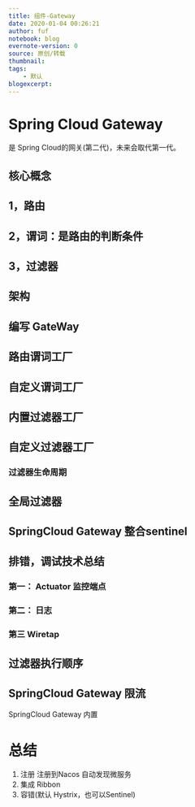 ```yaml
---
title: 组件-Gateway
date: 2020-01-04 00:26:21
author: fuf
notebook: blog
evernote-version: 0
source: 原创/转载
thumbnail: 
tags:
    - 默认
blogexcerpt:
---
```



# Spring Cloud Gateway


是 Spring Cloud的网关(第二代)，未来会取代第一代。

## 核心概念
## 1，路由
## 2，谓词：是路由的判断条件
## 3，过滤器

## 架构
## 编写 GateWay
<!-- more -->

## 路由谓词工厂

## 自定义谓词工厂

## 内置过滤器工厂

## 自定义过滤器工厂
###  过滤器生命周期
### 
## 全局过滤器
## SpringCloud Gateway 整合sentinel

## 排错，调试技术总结 

### 第一： Actuator 监控端点

### 第二：  日志
### 第三 Wiretap 
## 过滤器执行顺序

## SpringCloud Gateway 限流
SpringCloud Gateway  内置

# 总结
1. 注册 注册到Nacos 自动发现微服务
2. 集成 Ribbon 
3. 容错(默认 Hystrix，也可以Sentinel)